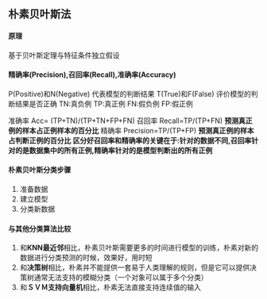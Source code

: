 ## 朴素贝叶斯法

#### 原理

基于贝叶斯定理与特征条件独立假设

#### 精确率(Precision),召回率(Recall),准确率(Accuracy)
P(Positive)和N(Negative) 代表模型的判断结果
T(True)和F(False) 评价模型的判断结果是否正确
TN:真负例
TP:真正例
FN:假负例
FP:假正例

准确率 Acc= (TP+TN)/(TP+TN+FP+FN)
召回率 Recall=TP/(TP+FN) **预测真正例的样本占正例样本的百分比**
精确率 Precision=TP/(TP+FP) **预测真正例的样本占判断正例的百分比**
**区分好召回率和精确率的关键在于:针对的数据不同,召回率针对的是数据集中的所有正例,精确率针对的是模型判断出的所有正例**


#### 朴素贝叶斯分类步骤
1. 准备数据
2. 建立模型
3. 分类新数据

#### 与其他分类算法比较
1. 和**KNN最近邻**相比，朴素贝叶斯需要更多的时间进行模型的训练，朴素对新的数据进行分类预测的时候，效果好，用时短
2. 和**决策树**相比，朴素并不能提供一套易于人类理解的规则，但是它可以提供决策树通常无法支持的模糊分类（一个对象可以属于多个分类）
3. 和**ＳＶＭ支持向量机**相比，朴素无法直接支持连续值的输入
